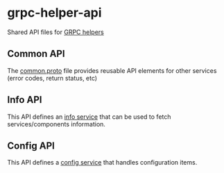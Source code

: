 # grpc-helper-api

Shared API files for [GRPC helpers](https://github.com/dynod/grpc-helper)

## Common API

The [common.proto](protos/grpc_helper/api/common.proto) file provides reusable API elements for other services (error codes, return status, etc)

## Info API

This API defines an [info service](doc/info.md) that can be used to fetch services/components information.

## Config API

This API defines a [config service](doc/config.md) that handles configuration items.
